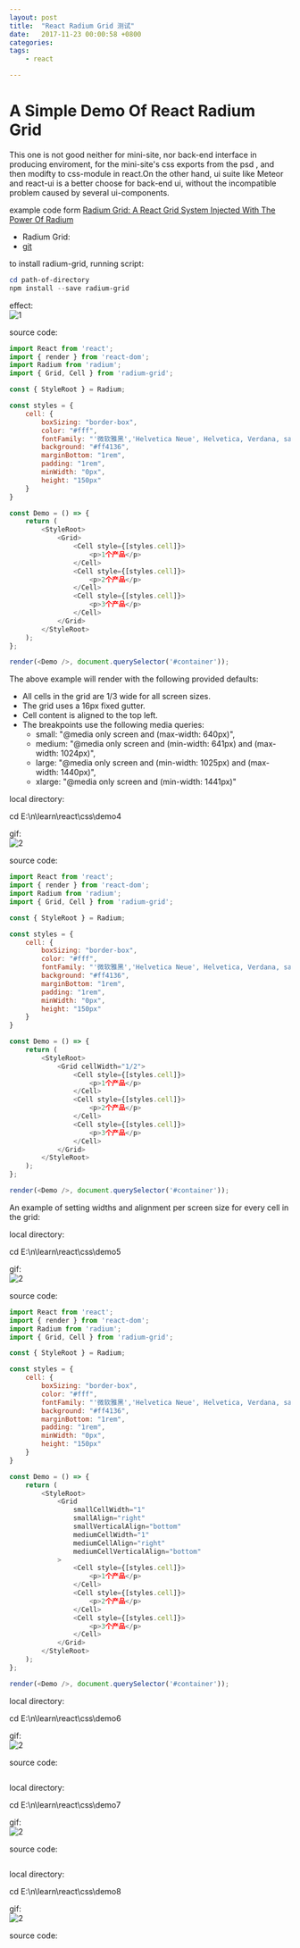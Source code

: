```yaml
---
layout: post
title:  "React Radium Grid 测试"
date:   2017-11-23 00:00:58 +0800
categories:  
tags: 
    - react 

---
```


#  A Simple Demo Of React Radium Grid #

This one is not good neither for mini-site, nor back-end interface in producing enviroment, for the mini-site's css exports from the psd , and then modifty to css-module in react.On the other hand, ui suite like Meteor and react-ui is a better choose for back-end ui, without the incompatible problem caused by several ui-components. 

example code form [Radium Grid: A React Grid System Injected With The Power Of Radium](http://formidable.com/blog/2016/06/20/radium-grid-a-react-grid-system-injected-with-the-power-of-radium/?utm_content=buffercba8a&utm_medium=social&utm_source=twitter.com&utm_campaign=buffer)

* Radium Grid: 
* [git](https://github.com/FormidableLabs/radium-grid)

to install radium-grid, running script:
```powershell
cd path-of-directory
npm install --save radium-grid
```
effect:  
![1](https://i.imgur.com/uLot9qU.gif)

source code:

```javascript
import React from 'react';
import { render } from 'react-dom';
import Radium from 'radium';
import { Grid, Cell } from 'radium-grid';

const { StyleRoot } = Radium;

const styles = {
    cell: {
        boxSizing: "border-box",
        color: "#fff",
        fontFamily: "'微软雅黑','Helvetica Neue', Helvetica, Verdana, sans-serif",
        background: "#ff4136",
        marginBottom: "1rem",
        padding: "1rem",
        minWidth: "0px",
        height: "150px"
    }
}

const Demo = () => {
    return (
        <StyleRoot>
            <Grid>
                <Cell style={[styles.cell]}>
                    <p>1个产品</p>
                </Cell>
                <Cell style={[styles.cell]}>
                    <p>2个产品</p>
                </Cell>
                <Cell style={[styles.cell]}>
                    <p>3个产品</p>
                </Cell>
            </Grid>
        </StyleRoot>
    );
};

render(<Demo />, document.querySelector('#container'));
```
The above example will render with the following provided defaults:

* All cells in the grid are 1/3 wide for all screen sizes.
* The grid uses a 16px fixed gutter.
* Cell content is aligned to the top left.
* The breakpoints use the following media queries:
	* small: "@media only screen and (max-width: 640px)",
	* medium: "@media only screen and (min-width: 641px) and (max-width: 1024px)",
	* large: "@media only screen and (min-width: 1025px) and (max-width: 1440px)",
	* xlarge: "@media only screen and (min-width: 1441px)"

local directory:

cd E:\n\learn\react\css\demo4


gif:  
![2](https://i.imgur.com/e9bGdK4.gif)

source code:
```javascript
import React from 'react';
import { render } from 'react-dom';
import Radium from 'radium';
import { Grid, Cell } from 'radium-grid';

const { StyleRoot } = Radium;

const styles = {
    cell: {
        boxSizing: "border-box",
        color: "#fff",
        fontFamily: "'微软雅黑','Helvetica Neue', Helvetica, Verdana, sans-serif",
        background: "#ff4136",
        marginBottom: "1rem",
        padding: "1rem",
        minWidth: "0px",
        height: "150px"
    }
}

const Demo = () => {
    return (
        <StyleRoot>
            <Grid cellWidth="1/2">
                <Cell style={[styles.cell]}>
                    <p>1个产品</p>
                </Cell>
                <Cell style={[styles.cell]}>
                    <p>2个产品</p>
                </Cell>
                <Cell style={[styles.cell]}>
                    <p>3个产品</p>
                </Cell>
            </Grid>
        </StyleRoot>
    );
};

render(<Demo />, document.querySelector('#container'));
```


An example of setting widths and alignment per screen size for every cell in the grid:

local directory:

cd E:\n\learn\react\css\demo5


gif:  
![2](https://i.imgur.com/xHROrXp.gif)

source code:
```javascript
import React from 'react';
import { render } from 'react-dom';
import Radium from 'radium';
import { Grid, Cell } from 'radium-grid';

const { StyleRoot } = Radium;

const styles = {
    cell: {
        boxSizing: "border-box",
        color: "#fff",
        fontFamily: "'微软雅黑','Helvetica Neue', Helvetica, Verdana, sans-serif",
        background: "#ff4136",
        marginBottom: "1rem",
        padding: "1rem",
        minWidth: "0px",
        height: "150px"
    }
}

const Demo = () => {
    return (
        <StyleRoot>
            <Grid
                smallCellWidth="1"
                smallAlign="right"
                smallVerticalAlign="bottom"
                mediumCellWidth="1"
                mediumCellAlign="right"
                mediumCellVerticalAlign="bottom"
            >
                <Cell style={[styles.cell]}>
                    <p>1个产品</p>
                </Cell>
                <Cell style={[styles.cell]}>
                    <p>2个产品</p>
                </Cell>
                <Cell style={[styles.cell]}>
                    <p>3个产品</p>
                </Cell>
            </Grid>
        </StyleRoot>
    );
};

render(<Demo />, document.querySelector('#container'));
```





local directory:

cd E:\n\learn\react\css\demo6


gif:  
![2](https://i.imgur.com/e9bGdK4.gif)

source code:
```javascript

```




local directory:

cd E:\n\learn\react\css\demo7


gif:  
![2](https://i.imgur.com/e9bGdK4.gif)

source code:
```javascript

```




local directory:

cd E:\n\learn\react\css\demo8


gif:  
![2](https://i.imgur.com/e9bGdK4.gif)

source code:
```javascript

```

